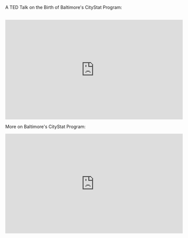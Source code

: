 

A TED Talk on the Birth of Baltimore's CityStat Program:

<br>

<iframe width="560" height="315" src="https://www.youtube.com/embed/VZhO_1yfDF0" frameborder="0" allow="accelerometer; autoplay; encrypted-media; gyroscope; picture-in-picture" allowfullscreen></iframe>

<br>


More on Baltimore's CityStat Program:

<iframe width="560" height="315" src="https://www.youtube.com/embed/l0YDKgpAtOg" frameborder="0" allow="accelerometer; autoplay; encrypted-media; gyroscope; picture-in-picture" allowfullscreen></iframe>

<br>
